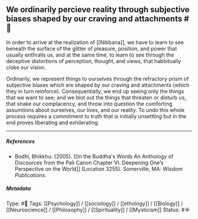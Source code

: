## We ordinarily percieve reality through subjective biases shaped by our craving and attachments #🧠 

In order to arrive at the realization of [[Nibbana]], we have to learn to see beneath the surface of the glitter of pleasure, position, and power that usually enthralls us, and at the same time, to learn to see through the deceptive distortions of perception, thought, and views, that habbitually cloke our vision.

Ordinarily, we represent things to ourselves through the refractory prism of subjective biases which are shaped by our craving and attachments (which they in turn reinforce). Consequentially, we end up seeing only the things that we want to see; and we blot out the things that threaten or disturb us, that shake our complacency, and throw into question the comforting assumtions about ourselves, our lives, and our reality. To undo this whole process requires a commitment to truth that is initially unsettling but in the end proves liberating and exhilerating. 

___

##### References

- Bodhi, Bhikkhu. (2005). [[In the Buddha's Words An Anthology of Discources from the Pali Canon Chapter VI. Deepening One’s Perspective on the World]]   (Location 3255). Somerville, MA: _Wisdom Publications_.

##### Metadata

Type: #🔴 
Tags: [[Psychology]] / [[sociology]] / [[ethology]] / [[Biology]] / [[Neuroscience]] / [[Philosophy]] / [[Spirituality]] / [[Mysticism]] 
Status: #☀️ 
